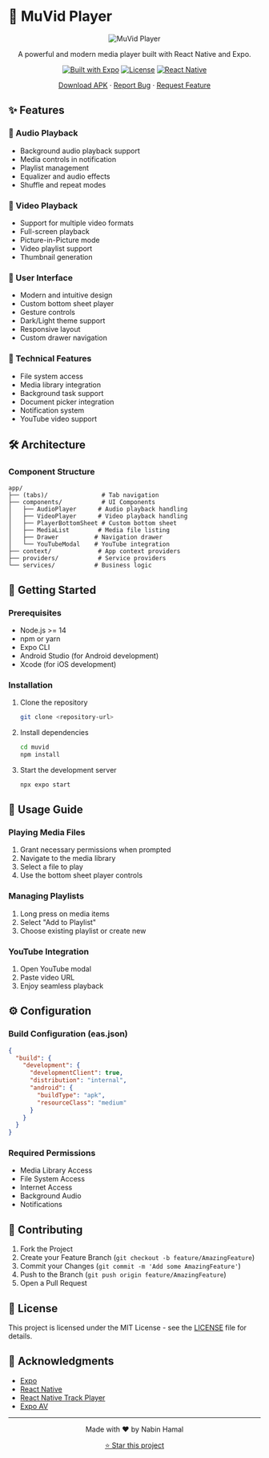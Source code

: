 # 🎵 MuVid Player

<div align="center">

![MuVid Player](./assets/icon.png)

A powerful and modern media player built with React Native and Expo.

[![Built with Expo](https://img.shields.io/badge/Built%20with-Expo-4630EB.svg?style=flat-square&logo=EXPO&labelColor=f3f3f3&logoColor=000)](https://expo.dev/)
[![License](https://img.shields.io/badge/License-MIT-blue.svg?style=flat-square)](LICENSE)
[![React Native](https://img.shields.io/badge/React%20Native-v0.76.3-blue.svg?style=flat-square&logo=react)](https://reactnative.dev/)

[Download APK](https://expo.dev/accounts/d3viil/projects/muvid/builds/0a3df90b-5d0c-49cc-ac3b-ef6a61efd13d) · [Report Bug](https://github.com/yourusername/muvid/issues) · [Request Feature](https://github.com/yourusername/muvid/issues)

</div>

## ✨ Features

### 🎵 Audio Playback
- Background audio playback support
- Media controls in notification
- Playlist management
- Equalizer and audio effects
- Shuffle and repeat modes

### 🎥 Video Playback
- Support for multiple video formats
- Full-screen playback
- Picture-in-Picture mode
- Video playlist support
- Thumbnail generation

### 📱 User Interface
- Modern and intuitive design
- Custom bottom sheet player
- Gesture controls
- Dark/Light theme support
- Responsive layout
- Custom drawer navigation

### 🔧 Technical Features
- File system access
- Media library integration
- Background task support
- Document picker integration
- Notification system
- YouTube video support

## 🛠️ Architecture

### Component Structure
```
app/
├── (tabs)/               # Tab navigation
├── components/           # UI Components
│   ├── AudioPlayer      # Audio playback handling
│   ├── VideoPlayer      # Video playback handling
│   ├── PlayerBottomSheet # Custom bottom sheet
│   ├── MediaList        # Media file listing
│   ├── Drawer          # Navigation drawer
│   └── YouTubeModal    # YouTube integration
├── context/             # App context providers
├── providers/           # Service providers
└── services/           # Business logic
```

## 🚀 Getting Started

### Prerequisites
- Node.js >= 14
- npm or yarn
- Expo CLI
- Android Studio (for Android development)
- Xcode (for iOS development)

### Installation

1. Clone the repository
   ```bash
   git clone <repository-url>
   ```

2. Install dependencies
   ```bash
   cd muvid
   npm install
   ```

3. Start the development server
   ```bash
   npx expo start
   ```

## 📱 Usage Guide

### Playing Media Files
1. Grant necessary permissions when prompted
2. Navigate to the media library
3. Select a file to play
4. Use the bottom sheet player controls

### Managing Playlists
1. Long press on media items
2. Select "Add to Playlist"
3. Choose existing playlist or create new

### YouTube Integration
1. Open YouTube modal
2. Paste video URL
3. Enjoy seamless playback

## ⚙️ Configuration

### Build Configuration (eas.json)
```json
{
  "build": {
    "development": {
      "developmentClient": true,
      "distribution": "internal",
      "android": {
        "buildType": "apk",
        "resourceClass": "medium"
      }
    }
  }
}
```

### Required Permissions
- Media Library Access
- File System Access
- Internet Access
- Background Audio
- Notifications

## 🤝 Contributing

1. Fork the Project
2. Create your Feature Branch (`git checkout -b feature/AmazingFeature`)
3. Commit your Changes (`git commit -m 'Add some AmazingFeature'`)
4. Push to the Branch (`git push origin feature/AmazingFeature`)
5. Open a Pull Request

## 📄 License

This project is licensed under the MIT License - see the [LICENSE](LICENSE) file for details.

## 🙏 Acknowledgments

- [Expo](https://expo.dev/)
- [React Native](https://reactnative.dev/)
- [React Native Track Player](https://react-native-track-player.js.org/)
- [Expo AV](https://docs.expo.dev/versions/latest/sdk/av/)

---

<div align="center">
Made with ❤️ by Nabin Hamal

[⭐️ Star this project](https://github.com/nabinhamal/muvid)
</div>
